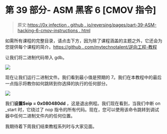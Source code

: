 # 第 39 部分- ASM 黑客 6 [CMOV 指令]

> 原文:[https://0x infection . github . io/reversing/pages/part-39-ASM-hacking-6-cmov-instructions . html](https://0xinfection.github.io/reversing/pages/part-39-asm-hacking-6-cmov-instructions.html)

如需所有课程的完整目录，请点击下方，因为除了课程涵盖的主题之外，它还会为您提供每个课程的简介。[https://github . com/mytechnotalent/逆向工程-教程](https://github.com/mytechnotalent/Reverse-Engineering-Tutorial)

让我们将二进制代码带入 gdb。

![](../Images/dee1e9cbd1aff8c306ecbc24440ce42c.png)

现在让我们运行二进制文件。我们看到最小值是预期的 7。我们在本教程中的最后一点指示将教你如何跳转到你选择的执行的任何部分。

![](../Images/89d4b691aef842b2333067d5e0df224a.png)

我们**设置$eip = 0x080480dd** ，这是退出例程。我们现在看到，当我们中断 on _start 时，它绕过了 nop 指令的所有代码。现在，您可以使用该命令跳转到调试器中任何二进制文件内的任何位置。

我期待着下周我们结束教程系列时与大家见面。